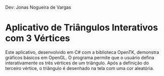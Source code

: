 Dev: Jonas Nogueira de Vargas

# Aplicativo de Triângulos Interativos com 3 Vértices

Este aplicativo, desenvolvido em C# com a biblioteca OpenTK, demonstra gráficos básicos em OpenGL. O programa permite que o usuário defina interativamente os três vértices de um triângulo. Após a definição do terceiro vértice, o triângulo é desenhado na tela com uma cor aleatória.
